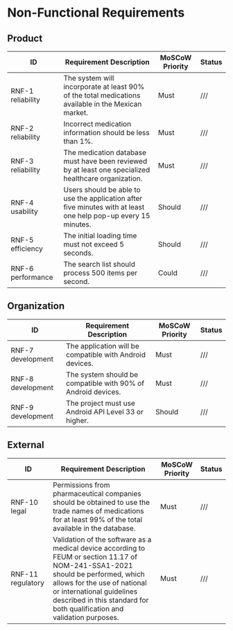 # Non-Functional Requirements

## Product

ID|Requirement Description|MoSCoW Priority|Status
-|-|-|-
RNF-1 reliability|The system will incorporate at least 90% of the total medications available in the Mexican market.|Must|///
RNF-2 reliability|Incorrect medication information should be less than 1%.|Must|///
RNF-3 reliability|The medication database must have been reviewed by at least one specialized healthcare organization.|Must|///|
RNF-4 usability|Users should be able to use the application after five minutes with at least one help pop-up every 15 minutes.|Should|///
RNF-5 efficiency|The initial loading time must not exceed 5 seconds.|Should|///
RNF-6 performance|The search list should process 500 items per second.|Could|///

## Organization

ID|Requirement Description|MoSCoW Priority|Status
-|-|-|-
RNF-7 development|The application will be compatible with Android devices.|Must|///|
RNF-8 development|The system should be compatible with 90% of Android devices.|Must|///
RNF-9 development|The project must use Android API Level 33 or higher.|Should|///

## External

ID|Requirement Description|MoSCoW Priority|Status|
--- | ------------------------------------ | --------- | ------
RNF-10 legal|Permissions from pharmaceutical companies should be obtained to use the trade names of medications for at least 99% of the total available in the database.|Must|///
RNF-11 regulatory|Validation of the software as a medical device according to FEUM or section 11.17 of NOM-241-SSA1-2021 should be performed, which allows for the use of national or international guidelines described in this standard for both qualification and validation purposes.|Must|///
